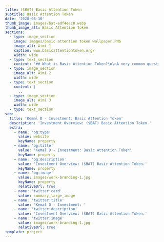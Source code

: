 ```yaml
---
title: ($BAT) Basic Attention Token
subtitle: Basic Attention Token
date: '2020-03-10'
thumb_image: images/bat-edf4eec0.webp
thumb_image_alt: Basic Attention Token
sections:
  - type: image_section
    image: images/basic attention token wallpaper.PNG
    image_alt: Aimi 1
    caption: www.basicattentiontoken.org/
    width: wide
  - type: text_section
    content: "## What is Basic Attention Token?\n\nA very common question when it comes to Basic Attention Token (BAT) is: “Why would Brave Browser need a token (BAT) for this?”. And the answer lies within Brave’s unusual, yet respectful approach to digital advertising. Brave’s advertisements are privacy centric (does not track the user), and are opt-in only (you only see it if you choose to).\_\n\nAnd that’s where the Basic Attention Token (BAT) comes into play. Built on the Ethereum blockchain, and embedded into the\_[Brave browser](https://brave.com/coi600)\_- it is an incentive token built into the browser to reward all players in the ecosystem - the user, advertiser and publisher.\n\n## Who created Basic Attention Token?\n\nBasic Attention Token (BAT) is a cryptocurrency issued by Brave Inc. for their Brave Web Browser.\n\nBrave Web Browser was first founded in 2015 by web pioneer Brendan Eich (creator of JavaScript and former CEO of Mozilla Corporation) and CTO Brian Bondy. Following that, Brave browser launched in 2016 with its key feature of ad and tracker blocking.\n\nThe Basic Attention Token was co-created by Eich and Bondy. The utility token was integrated into the browser and launched officially on May 31, 2017; it managed to raise\_[$35 million](https://techcrunch.com/2017/06/01/brave-ico-35-million-30-seconds-brendan-eich/).\n\n## Why is Brave Browser interesting?\n\nBrave browser’s value proposition is its privacy-centric advertisements which does not track users, and that they are only opt-in. As users browse the web and opt into advertisements on Brave, they are rewarded with BAT for their attention. Publishers also receive a share of the BAT if they are able to retain quality users, while advertisers get better returns on their advertising funds by being able to reach quality audiences who are willing to pay attention to ads.\n\nUsers who have BAT can also choose to automatically contribute their BAT tokens to publishers based on their attention spent on the website or to manually tip them. Some known publishers who have signed up with Brave include The Washington Post, Vice, The Guardian, and more.\_\n"
  - type: image_section
    image_alt: Aimi 2
    width: wide
  - type: text_section
    content: |
      ..
  - type: image_section
    image_alt: Aimi 3
    width: wide
  - type: text_section
seo:
  title: 'Kemal D - Investment: Basic Attention Token'
  description: 'Investment Overview: ($BAT) Basic Attention Token.'
  extra:
    - name: 'og:type'
      value: website
      keyName: property
    - name: 'og:title'
      value: 'Kemal D - Investment: Basic Attention Token'
      keyName: property
    - name: 'og:description'
      value: 'Investment Overview: ($BAT) Basic Attention Token.'
      keyName: property
    - name: 'og:image'
      value: images/work-branding-1.jpg
      keyName: property
      relativeUrl: true
    - name: 'twitter:card'
      value: summary_large_image
    - name: 'twitter:title'
      value: 'Kemal D - Investment: '
    - name: 'twitter:description'
      value: 'Investment Overview: ($BAT) Basic Attention Token.'
    - name: 'twitter:image'
      value: images/work-branding-1.jpg
      relativeUrl: true
template: project
---
```

